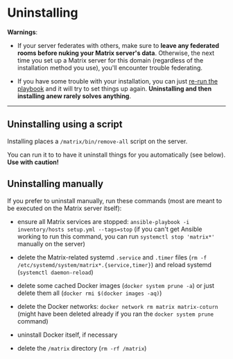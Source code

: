 <!--
SPDX-FileCopyrightText: 2024 MDAD Team and contributors

SPDX-License-Identifier: AGPL-3.0-or-later
-->

# Uninstalling

**Warnings**:

- If your server federates with others, make sure to **leave any federated rooms before nuking your Matrix server's data**. Otherwise, the next time you set up a Matrix server for this domain (regardless of the installation method you use), you'll encounter trouble federating.

- If you have some trouble with your installation, you can just [re-run the playbook](installing.md) and it will try to set things up again. **Uninstalling and then installing anew rarely solves anything**.

-----------------

## Uninstalling using a script

Installing places a `/matrix/bin/remove-all` script on the server.

You can run it to to have it uninstall things for you automatically (see below). **Use with caution!**

## Uninstalling manually

If you prefer to uninstall manually, run these commands (most are meant to be executed on the Matrix server itself):

- ensure all Matrix services are stopped: `ansible-playbook -i inventory/hosts setup.yml --tags=stop` (if you can't get Ansible working to run this command, you can run `systemctl stop 'matrix*'` manually on the server)

- delete the Matrix-related systemd `.service` and `.timer` files (`rm -f /etc/systemd/system/matrix*.{service,timer}`) and reload systemd (`systemctl daemon-reload`)

- delete some cached Docker images (`docker system prune -a`) or just delete them all (`docker rmi $(docker images -aq)`)

- delete the Docker networks: `docker network rm matrix matrix-coturn` (might have been deleted already if you ran the `docker system prune` command)

- uninstall Docker itself, if necessary

- delete the `/matrix` directory (`rm -rf /matrix`)
